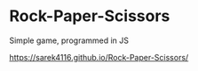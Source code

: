 # Rock-Paper-Scissors

Simple game, programmed in JS

https://sarek4116.github.io/Rock-Paper-Scissors/
